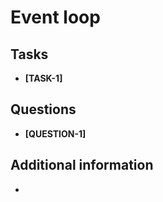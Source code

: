 # Event loop

## Tasks

- **[TASK-1]** 

## Questions

- **[QUESTION-1]** 

## Additional information

- 
